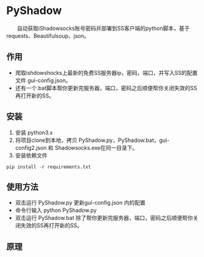 # PyShadow 
　　自动获取iShadowsocks账号密码并部署到SS客户端的python脚本，基于requests、Beautifulsoup、json。
## 作用
- 爬取ishdowshocks上最新的免费SS服务器ip，密码，端口，并写入SS的配置文件 gui-config.json。
- 还有一个.bat脚本帮你更新完服务器，端口，密码之后顺便帮你关闭失效的SS再打开新的SS。

## 安装 
1. 安装 python3.x
2. 将项目clone到本地，拷贝 PyShadow.py，PyShadow.bat，gui-config2.json 和 Shadowsocks.exe在同一目录下。
3. 安装依赖文件
```
pip install -r requirements.txt
```
## 使用方法
- 双击运行 PyShadow.py 更新gui-config.json 内的配置
- 命令行输入 python PyShadow.py
- 双击运行 PyShadow.bat 除了帮你更新完服务器，端口，密码之后顺便帮你关闭失效的SS再打开新的SS。
## 原理
